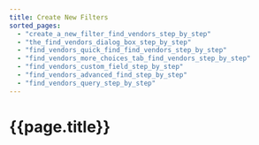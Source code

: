 ```yaml
---
title: Create New Filters
sorted_pages:
  - "create_a_new_filter_find_vendors_step_by_step"
  - "the_find_vendors_dialog_box_step_by_step"
  - "find_vendors_quick_find_find_vendors_step_by_step"
  - "find_vendors_more_choices_tab_find_vendors_step_by_step"
  - "find_vendors_custom_field_step_by_step"
  - "find_vendors_advanced_find_step_by_step"
  - "find_vendors_query_step_by_step"
---
```

# {{page.title}}
